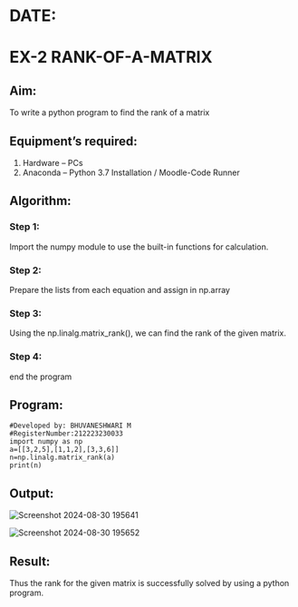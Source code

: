 # DATE:
# EX-2 RANK-OF-A-MATRIX
## Aim:
To write a python program to find the rank of a matrix
## Equipment’s required:
1. 	Hardware – PCs
2. 	Anaconda – Python 3.7 Installation / Moodle-Code Runner
## Algorithm:
### Step 1:
Import the numpy module to use the built-in functions for calculation.
### Step 2:
Prepare the lists from each equation and assign in np.array
### Step 3:
Using the np.linalg.matrix_rank(), we can find the rank of the given matrix.
### Step 4:
end the program
## Program:
```
#Developed by: BHUVANESHWARI M
#RegisterNumber:212223230033
import numpy as np
a=[[3,2,5],[1,1,2],[3,3,6]]
n=np.linalg.matrix_rank(a)
print(n)
```
## Output:
![Screenshot 2024-08-30 195641](https://github.com/user-attachments/assets/2c65572c-ff35-44c4-a1de-32934f6307af)

![Screenshot 2024-08-30 195652](https://github.com/user-attachments/assets/a4cad333-88d8-435b-8956-3e89de45b01e)

## Result:
Thus the rank for the given matrix is successfully solved by  using a python program.

